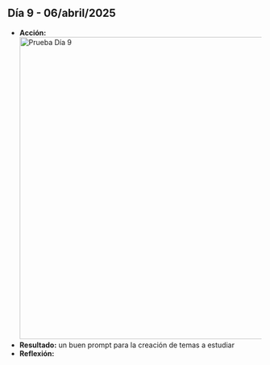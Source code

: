 ## Día 9 - 06/abril/2025  
  - **Acción:**   
    <img src="../assets/images/PruebaDia9.png" alt="Prueba Día 9" width="600" />
  - **Resultado:** un buen prompt para la creación de temas a estudiar 
  - **Reflexión:**